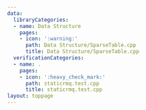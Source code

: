 ```yaml
---
data:
  libraryCategories:
  - name: Data Structure
    pages:
    - icon: ':warning:'
      path: Data Structure/SparseTable.cpp
      title: Data Structure/SparseTable.cpp
  verificationCategories:
  - name: .
    pages:
    - icon: ':heavy_check_mark:'
      path: staticrmq.test.cpp
      title: staticrmq.test.cpp
layout: toppage
---
```


